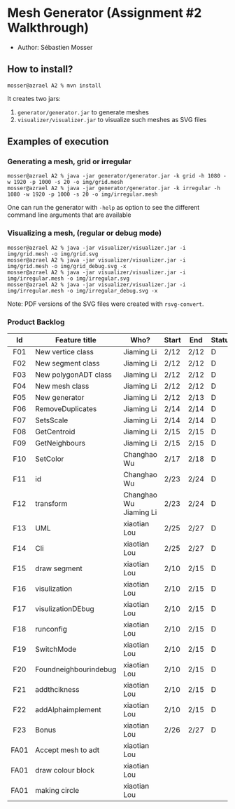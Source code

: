 # Mesh Generator (Assignment #2 Walkthrough)

  - Author: Sébastien Mosser

## How to install?

```
mosser@azrael A2 % mvn install
```

It creates two jars:

  1. `generator/generator.jar` to generate meshes
  2. `visualizer/visualizer.jar` to visualize such meshes as SVG files

## Examples of execution

### Generating a mesh, grid or irregular

```
mosser@azrael A2 % java -jar generator/generator.jar -k grid -h 1080 -w 1920 -p 1000 -s 20 -o img/grid.mesh
mosser@azrael A2 % java -jar generator/generator.jar -k irregular -h 1080 -w 1920 -p 1000 -s 20 -o img/irregular.mesh
```

One can run the generator with `-help` as option to see the different command line arguments that are available

### Visualizing a mesh, (regular or debug mode)

```
mosser@azrael A2 % java -jar visualizer/visualizer.jar -i img/grid.mesh -o img/grid.svg          
mosser@azrael A2 % java -jar visualizer/visualizer.jar -i img/grid.mesh -o img/grid_debug.svg -x
mosser@azrael A2 % java -jar visualizer/visualizer.jar -i img/irregular.mesh -o img/irregular.svg   
mosser@azrael A2 % java -jar visualizer/visualizer.jar -i img/irregular.mesh -o img/irregular_debug.svg -x
```

Note: PDF versions of the SVG files were created with `rsvg-convert`.


### Product Backlog

| Id | Feature title | Who? | Start | End | Status |
|:--:|---------------|------|-------|-----|--------|
|F01 | New vertice class| Jiaming Li | 2/12 | 2/12 | D |
|F02 | New segment class| Jiaming Li | 2/12 | 2/12 | D |
|F03 | New polygonADT class| Jiaming Li | 2/12 | 2/12 | D |
|F04 | New mesh class| Jiaming Li | 2/12 | 2/12 | D |
|F05 | New generator| Jiaming Li | 2/12 | 2/13 | D |
|F06 | RemoveDuplicates| Jiaming Li | 2/14 | 2/14 | D |
|F07 | SetsScale| Jiaming Li | 2/14 | 2/14 | D |
|F08 | GetCentroid| Jiaming Li | 2/15 | 2/15 | D |
|F09 | GetNeighbours| Jiaming Li | 2/15 | 2/15 | D |
|F10 | SetColor| Changhao Wu | 2/17 | 2/18 | D |
|F11 | id | Changhao Wu | 2/23 | 2/24 | D |
|F12 | transform | Changhao Wu Jiaming Li | 2/23 | 2/24 | D |
|F13 | UML | xiaotian Lou | 2/25 | 2/27 | D |
|F14 | Cli | xiaotian Lou | 2/25 | 2/27 | D |
|F15 | draw segment | xiaotian Lou | 2/10 | 2/15 | D |
|F16 | visulization | xiaotian Lou | 2/10 | 2/15 | D |
|F17 | visulizationDEbug | xiaotian Lou | 2/10 | 2/15 | D |
|F18 | runconfig | xiaotian Lou | 2/10 | 2/15 | D |
|F19 | SwitchMode | xiaotian Lou | 2/10 | 2/15 | D |
|F20 | Foundneighbourindebug | xiaotian Lou | 2/10 | 2/15 | D |
|F21 | addthcikness | xiaotian Lou | 2/10 | 2/15 | D |
|F22 | addAlphaimplement | xiaotian Lou | 2/10 | 2/15 | D |
|F23 | Bonus | xiaotian Lou | 2/26 | 2/27 | D |
|FA01 | Accept mesh to adt | xiaotian Lou |  | |  |
|FA01 | draw colour block | xiaotian Lou |  | |  |
|FA01 | making circle | xiaotian Lou |  | |  |

